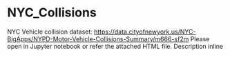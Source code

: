 # NYC_Collisions
NYC Vehicle collision dataset: https://data.cityofnewyork.us/NYC-BigApps/NYPD-Motor-Vehicle-Collisions-Summary/m666-sf2m
Please open in Jupyter notebook or refer the attached HTML file. Description inline
